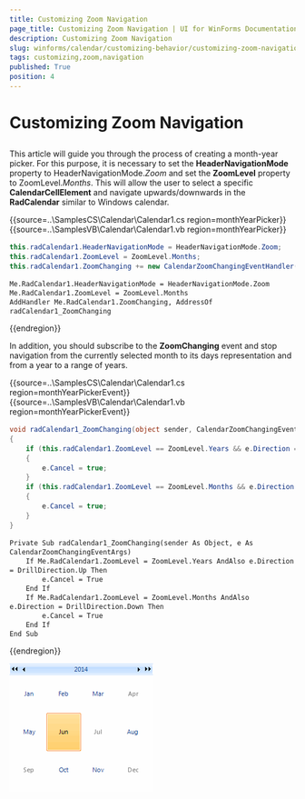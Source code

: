 ```yaml
---
title: Customizing Zoom Navigation
page_title: Customizing Zoom Navigation | UI for WinForms Documentation
description: Customizing Zoom Navigation
slug: winforms/calendar/customizing-behavior/customizing-zoom-navigation
tags: customizing,zoom,navigation
published: True
position: 4
---
```


# Customizing Zoom Navigation



## 

This article will guide you through the process of creating a month-year picker. For this purpose, it is necessary to set the __HeaderNavigationMode__ property to HeaderNavigationMode.*Zoom* and set the __ZoomLevel__ property to ZoomLevel.*Months*. This will allow the user to select a specific __CalendarCellElement__ and navigate upwards/downwards in the __RadCalendar__ similar to Windows calendar. 

{{source=..\SamplesCS\Calendar\Calendar1.cs region=monthYearPicker}} 
{{source=..\SamplesVB\Calendar\Calendar1.vb region=monthYearPicker}} 

````C#
this.radCalendar1.HeaderNavigationMode = HeaderNavigationMode.Zoom;
this.radCalendar1.ZoomLevel = ZoomLevel.Months;
this.radCalendar1.ZoomChanging += new CalendarZoomChangingEventHandler(radCalendar1_ZoomChanging);

````
````VB.NET
Me.RadCalendar1.HeaderNavigationMode = HeaderNavigationMode.Zoom
Me.RadCalendar1.ZoomLevel = ZoomLevel.Months
AddHandler Me.RadCalendar1.ZoomChanging, AddressOf radCalendar1_ZoomChanging

````

{{endregion}} 
 
In addition, you should subscribe to the __ZoomChanging__ event and stop navigation from the currently selected month to its days representation and from a year to a range of years.

{{source=..\SamplesCS\Calendar\Calendar1.cs region=monthYearPickerEvent}} 
{{source=..\SamplesVB\Calendar\Calendar1.vb region=monthYearPickerEvent}} 

````C#
void radCalendar1_ZoomChanging(object sender, CalendarZoomChangingEventArgs e)
{
    if (this.radCalendar1.ZoomLevel == ZoomLevel.Years && e.Direction == DrillDirection.Up)
    {
        e.Cancel = true;
    }
    if (this.radCalendar1.ZoomLevel == ZoomLevel.Months && e.Direction == DrillDirection.Down)
    {
        e.Cancel = true;
    }
}

````
````VB.NET
Private Sub radCalendar1_ZoomChanging(sender As Object, e As CalendarZoomChangingEventArgs)
    If Me.RadCalendar1.ZoomLevel = ZoomLevel.Years AndAlso e.Direction = DrillDirection.Up Then
        e.Cancel = True
    End If
    If Me.RadCalendar1.ZoomLevel = ZoomLevel.Months AndAlso e.Direction = DrillDirection.Down Then
        e.Cancel = True
    End If
End Sub

````

{{endregion}} 


![calendar-customizing-behavior-customizing-zoom-navigation 001](images/calendar-customizing-behavior-customizing-zoom-navigation001.gif)
